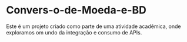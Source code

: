 # Convers-o-de-Moeda-e-BD
Este é um projeto criado como parte de uma atividade acadêmica, onde exploramos om undo da integração e consumo de APIs.
